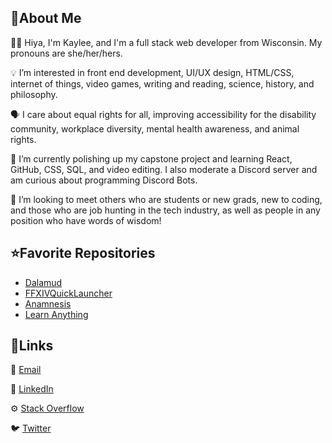 ## 📍About Me
👩‍💻 Hiya, I'm Kaylee, and I'm a full stack web developer from Wisconsin. My pronouns are she/her/hers.

💡 I’m interested in front end development, UI/UX design, HTML/CSS, internet of things, video games, writing and reading, science, history, and philosophy.

🗣️ I care about equal rights for all, improving accessibility for the disability community, workplace diversity, mental health awareness, and animal rights.

🌱 I’m currently polishing up my capstone project and learning React, GitHub, CSS, SQL, and video editing. I also moderate a Discord server and am curious about programming Discord Bots.

💞 I’m looking to meet others who are students or new grads, new to coding, and those who are job hunting in the tech industry, as well as people in any position who have words of wisdom!

## ⭐Favorite Repositories
- [Dalamud](https://github.com/goatcorp/Dalamud)
- [FFXIVQuickLauncher](https://github.com/goatcorp/FFXIVQuickLauncher)
- [Anamnesis](https://github.com/imchillin/Anamnesis)
- [Learn Anything](https://github.com/learn-anything/learn-anything)


## 🔗Links
📧 [Email](mailto:mailto:guisekayl@gmail.com?bcc=kaylee.guise@gmail.com)

💼 [LinkedIn](https://www.linkedin.com/in/kayleeguise/)

⚙️ [Stack Overflow](https://stackoverflow.com/users/19803805/dis-guisekaylee)

🐦 [Twitter](https://twitter.com/KaylDev)

<!---
dis-guisekaylee/dis-guisekaylee is a ✨ special ✨ repository because its `README.md` (this file) appears on your GitHub profile.
You can click the Preview link to take a look at your changes.
--->
